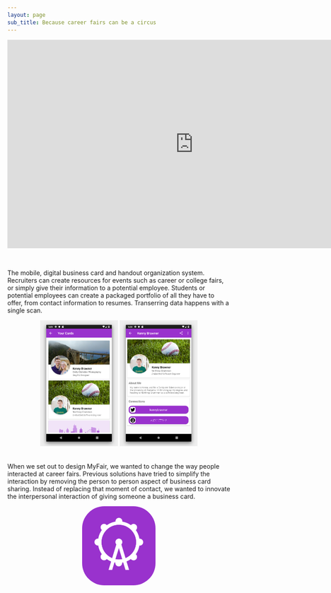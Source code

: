 ```yaml
---
layout: page
sub_title: Because career fairs can be a circus
---
```


<iframe width="840" height="472" src="https://www.youtube.com/embed/9CdqgrLTZPI" frameborder="0" allow="accelerometer; autoplay; encrypted-media; gyroscope; picture-in-picture" style="margin-bottom: 30px;" allowfullscreen></iframe>

The mobile, digital business card and handout organization system. Recruiters can create resources for events such as career or college fairs, or simply give their information to a potential employee. Students or potential employees can create a packaged portfolio of all they have to offer, from contact information to resumes. Transerring data happens with a single scan.

<div style="text-align: center;">
  <img src="./assets/img/screenshot_your_cards.png" style="width: 35%; margin-bottom: 20px;"/>
  <img src="./assets/img/screenshot_card_info.png" style="width: 35%; margin-bottom: 20px;"/>
</div>

When we set out to design MyFair, we wanted to change the way people interacted at career fairs. Previous solutions have tried to simplify the interaction by removing the person to person aspect of business card sharing. Instead of replacing that moment of contact, we wanted to innovate the interpersonal interaction of giving someone a business card. 

<div style="text-align: center;"><div style="display: inline-block; text-align: center; background-color: #9932CD; border-radius: 50px; margin-bottom: 30px; width: 25%; padding: 20px;"><img src="./assets/img/AnimatedIconLogo.gif" style="margin-bottom: 10px;"/></div></div>
